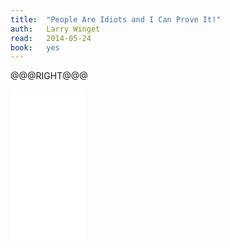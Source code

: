 ```yaml
---
title:	"People Are Idiots and I Can Prove It!"
auth:	Larry Winget
read:	2014-05-24
book:	yes
---
```






@@@RIGHT@@@
<iframe style="width:120px;height:240px;" marginwidth="0" marginheight="0" scrolling="no" frameborder="0" src="//ws-na.amazon-adsystem.com/widgets/q?ServiceVersion=20070822&OneJS=1&Operation=GetAdHtml&MarketPlace=US&source=ss&ref=ss_til&ad_type=product_link&tracking_id=wojcadamkoszh-20&marketplace=amazon&region=US&placement=B001TKKC1C&asins=B001TKKC1C&linkId=3TSRKW4KZOGCK422&show_border=false&link_opens_in_new_window=true&price_color=333333&title_color=C00000&bg_color=FFFFFF"></iframe>

